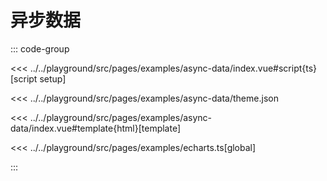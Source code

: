 # 异步数据

::: code-group

<<< ../../playground/src/pages/examples/async-data/index.vue#script{ts}[script setup]

<<< ../../playground/src/pages/examples/async-data/theme.json

<<< ../../playground/src/pages/examples/async-data/index.vue#template{html}[template]

<<< ../../playground/src/pages/examples/echarts.ts[global]

:::